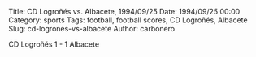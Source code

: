 Title: CD Logroñés vs. Albacete, 1994/09/25
Date: 1994/09/25 00:00
Category: sports
Tags: football, football scores, CD Logroñés, Albacete
Slug: cd-logrones-vs-albacete
Author: carbonero


CD Logroñés 1 - 1 Albacete
